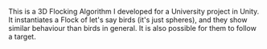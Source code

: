 This is a 3D Flocking Algorithm I developed for a University project in Unity. It instantiates a Flock of let's say birds (it's just spheres), and they show similar behaviour than birds in general. It is also possible for them to follow a target.
